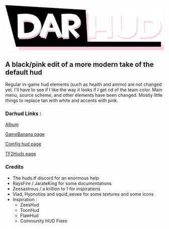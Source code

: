 <p align="center"> <img src="/_assets/logo/darhud-logo-pink.png"></p>

## A black/pink edit of a more modern take of the default hud

Regular in-game hud elements (such as health and ammo) are not changed yet. I'll have to see if I like the way it looks if I get rid of the team color. Main menu, source scheme, and other elements have been changed. Mostly little things to replace tan with white and accents with pink.

### Darhud Links :
[Album](https://imgur.com/a/pTE0V2X)

[GameBanana page](https://gamebanana.com/mods/463048)

[Comfig hud page](https://comfig.app/huds/page/darhud/)

[TF2Huds page](https://tf2huds.dev/hud/DarHUD)

### Credits
- The huds.tf discord for an enormous help
- RaysFire / JarateKing for some documentations
- Zeesastrous / a krillion to 1 for inspirations
- Vlad, Hypnotize and squid_eevee for some textures and some icons
- Inspiration :
  - ZeesHud
  - ToonHud
  - FlawHud
  - Community HUD Fixes
